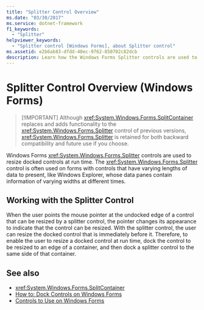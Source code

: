 ```yaml
---
title: "Splitter Control Overview"
ms.date: "03/30/2017"
ms.service: dotnet-framework
f1_keywords: 
  - "Splitter"
helpviewer_keywords: 
  - "Splitter control [Windows Forms], about Splitter control"
ms.assetid: e2b6ab83-dfdd-40ec-9762-850702c82dcb
description: Learn how the Windows Forms Splitter controls are used to resize docked controls at run time to present data.
---
```

# Splitter Control Overview (Windows Forms)
>
> [!IMPORTANT]
> Although <xref:System.Windows.Forms.SplitContainer> replaces and adds functionality to the <xref:System.Windows.Forms.Splitter> control of previous versions, <xref:System.Windows.Forms.Splitter> is retained for both backward compatibility and future use if you choose.  
  
 Windows Forms <xref:System.Windows.Forms.Splitter> controls are used to resize docked controls at run time. The <xref:System.Windows.Forms.Splitter> control is often used on forms with controls that have varying lengths of data to present, like Windows Explorer, whose data panes contain information of varying widths at different times.  
  
## Working with the Splitter Control  

 When the user points the mouse pointer at the undocked edge of a control that can be resized by a splitter control, the pointer changes its appearance to indicate that the control can be resized. With the splitter control, the user can resize the docked control that is immediately before it. Therefore, to enable the user to resize a docked control at run time, dock the control to be resized to an edge of a container, and then dock a splitter control to the same side of that container.  
  
## See also

- <xref:System.Windows.Forms.SplitContainer>
- [How to: Dock Controls on Windows Forms](how-to-dock-controls-on-windows-forms.md)
- [Controls to Use on Windows Forms](controls-to-use-on-windows-forms.md)
